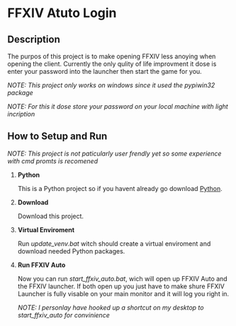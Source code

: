 # FFXIV Atuto Login
## Description
The purpos of this project is to make opening FFXIV less anoying when opening the client.
Currently the only qulity of life improvment it dose is enter your password into the launcher then start the game for you.

*NOTE: This project only works on windows since it used the pypiwin32 package*

*NOTE: For this it dose store your password on your local machine with light incription*

## How to Setup and Run
*NOTE: This project is not paticularly user frendly yet so some experience with cmd promts is recomened*

1. **Python**

    This is a Python project so if you havent already go download [Python](https://www.python.org/).
2. **Download**

    Download this project.
3. **Virtual Enviroment**

    Run *update_venv.bat* witch should create a virtual enviroment and download needed Python packages.
5. **Run FFXIV Auto**

    Now you can run *start_ffxiv_auto.bat*, wich will open up FFXIV Auto and the FFXIV launcher.  If both open up you just have to make shure FFXIV Launcher is fully visable on your main monitor and it will log you right in.

    *NOTE: I personlay have hooked up a shortcut on my desktop to start_ffxiv_auto for convinience*
